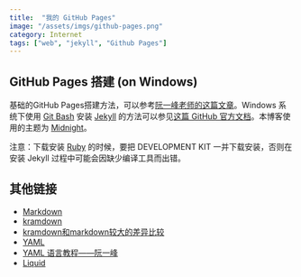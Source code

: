 ```yaml
---
title:  "我的 GitHub Pages"
image: "/assets/imgs/github-pages.png"
category: Internet
tags: ["web", "jekyll", "Github Pages"]
---
```


## GitHub Pages 搭建 (on Windows)
基础的GitHub Pages搭建方法，可以参考[阮一峰老师的这篇文章][1]。Windows 系统下使用 [Git Bash][2] 安装 [Jekyll][3] 的方法可以参见[这篇 GitHub 官方文档][4]。本博客使用的主题为 [Midnight][5]。

注意：下载安装 [Ruby][6] 的时候，要把 DEVELOPMENT KIT 一并下载安装，否则在安装 Jekyll 过程中可能会因缺少编译工具而出错。

## 其他链接
*  [Markdown][10]
*  [kramdown][11]
*  [kramdown和markdown较大的差异比较][12]
*  [YAML][8]
*  [YAML 语言教程——阮一峰][9]
*  [Liquid][7]


[1]: http://www.ruanyifeng.com/blog/2012/08/blogging_with_jekyll.html
[2]: https://git-scm.com/downloads
[3]: https://jekyllcn.com/
[4]: https://help.github.com/articles/using-jekyll-as-a-static-site-generator-with-github-pages/
[5]: https://github.com/pages-themes/midnight
[6]: https://rubyinstaller.org/downloads/
[7]: https://shopify.github.io/liquid/
[8]: http://yaml.org/
[9]: http://www.ruanyifeng.com/blog/2016/07/yaml.html
[10]: http://daringfireball.net/projects/markdown/
[11]: https://kramdown.gettalong.org/
[12]: http://gohom.win/2015/11/06/Kramdown-note/
